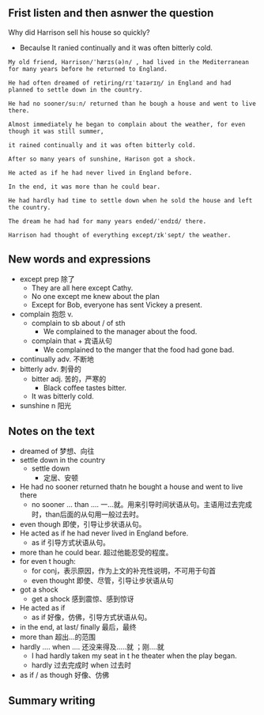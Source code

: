 # 

## Frist listen and then asnwer the question
Why did Harrison sell his house so quickly?

- Becaulse It ranied continually and it was often bitterly cold.
```
My old friend, Harrison/ˈhærɪs(ə)n/ , had lived in the Mediterranean for many years before he returned to England.

He had often dreamed of retiring/rɪˈtaɪərɪŋ/ in England and had planned to settle down in the country.

He had no sooner/suːn/ returned than he bough a house and went to live there.
 
Almost immediately he began to complain about the weather, for even though it was still summer, 

it rained continually and it was often bitterly cold.
 
After so many years of sunshine, Harison got a shock.
 
He acted as if he had never lived in England before.
 
In the end, it was more than he could bear.
 
He had hardly had time to settle down when he sold the house and left the country. 
 
The dream he had had for many years ended/ˈendɪd/ there.
 
Harrison had thought of everything except/ɪkˈsept/ the weather.
```
## New words and expressions

- except prep 除了
   - They are all here except Cathy.
   - No one except me knew about the plan
   - Except for Bob, everyone has sent Vickey a present.
- complain 抱怨 v.
   - complain to sb about / of sth
      - We complained to the manager about the food.
   - complain that + 宾语从句
      - We complained to the manger that the food had gone bad.
- continually adv. 不断地
- bitterly adv. 刺骨的
   - bitter adj. 苦的，严寒的
      - Black coffee tastes bitter.
   - It was bitterly cold.
- sunshine n 阳光
## Notes on the text

- dreamed of 梦想、向往
- settle down in the country 
   - settle down 
      - 定居、安顿
- He had no sooner returned thatn he bought a house and went to live there
   - no sooner ... than ....  一...就。用来引导时间状语从句。主语用过去完成时，than后面的从句用一般过去时。
- even though 即使，引导让步状语从句。
- He acted as if he had never lived in England before.
   - as if 引导方式状语从句。
- more than he could bear. 超过他能忍受的程度。
- for even t hough:
   - for conj，表示原因，作为上文的补充性说明，不可用于句首
   - even thought 即使、尽管，引导让步状语从句
- got a shock
   - get a shock 感到震惊、感到惊讶
- He acted as if 
   - as if 好像，仿佛，引导方式状语从句。
- in the end, at last/  finally 最后，最终
- more than 超出...的范围
- hardly .... when ....  还没来得及.....就 ；刚....就 
   - I had hardly taken my seat in t he theater when the play began.
   - hardly 过去完成时 when 过去时
- as if / as though 好像、仿佛
## Summary writing

